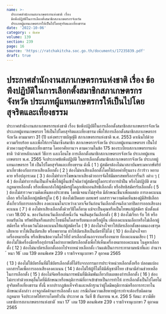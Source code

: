 ```yaml
---
name: >-
  ประกาศสำนักงานสภาเกษตรกรแห่งชาติ เรื่อง
  ข้อพึงปฏิบัติในการเลือกตั้งสมาชิกสภาเกษตรกรจังหวัด
  ประเภทผู้แทนเกษตรกรให้เป็นไปโดยสุจริตและเที่ยงธรรม
date: '2022-10-06'
category: ง พิเศษ
volume: 139
section: 239
page: 16
source: 'https://ratchakitcha.soc.go.th/documents/17235839.pdf'
draft: true
---
```


# ประกาศสำนักงานสภาเกษตรกรแห่งชาติ เรื่อง ข้อพึงปฏิบัติในการเลือกตั้งสมาชิกสภาเกษตรกรจังหวัด ประเภทผู้แทนเกษตรกรให้เป็นไปโดยสุจริตและเที่ยงธรรม

ประกาศสำนักงานสภาเกษตรกรแห่งชาติ เรื่อง ข้อพึงปฏิบัติในการเลือกตั้งสมาชิกสภาเกษตรกรจังหวัด ประเภทผู้แทนเกษตรกร ให้เป็นไปโดยสุจริตและเที่ยงธรรม เพื่อให้การเลือกตั้งสมาชิกสภาเกษตรกรจังหวัด ตามมาตรา 31 (1) แห่งพระราชบัญญัติ สภาเกษตรกรแห่งชาติ พ.ศ. 2553 ดาเนินไปด้วยความเรียบร้อย และเพื่อให้การได้มาซึ่งสมาชิก สภาเกษตรกรจังหวัด ประเภทผู้แทนเกษตรกร เป็นไปด้วยความสุจริตและเที่ยงธรรม โดยอาศัยอานาจ ตามความในข้อ 175 ของระเบียบสภาเกษตรกรแห่งชาติ ว่าด้วยหลักเกณฑ์ วิธีการ และเงื่อนไข การเลือกตั้งสมาชิกสภาเกษตรกรจังหวัด ประเภทผู้แทนเกษตรกร พ.ศ. 2565 จึงประกาศข้อพึงปฏิบัติ ในการเลือกตั้งสมาชิกสภาเกษตรกรจังหวัด ประเภทผู้แทนเกษตรกร ให้ เป็นไปโดยสุจริตและเที่ยงธรรม ดังนี้ ( 1 ) ผู้สมัครต้องไม่นาสถาบันพระมหากษัตริย์มาเกี่ยวข้องกับการหาเสียงเลือกตั้ง ( 2 ) ต้องไม่หาเสียงเลือกตั้งโดยใช้ถ้อยคำที่รุนแรง ก้าวร้าว หยาบคาย หรือปลุกระดม ( 3 ) ต้องไม่ทำการโฆษณาหาเสียงด้วยการจัดให้มีมหรสพหรือการรื่นเริ งต่าง ๆ ( 4 ) ต้องไม่ทำการอันเป็นเท็จเพื่อให้ผู้อื่นเข้าใจผิดว่าผู้สมัครผู้ใดกระทำการฝ่าฝืน หรือไม่ปฏิบัติ ตามกฎหมายเลือกตั้ง หรือเพื่อแกล้งให้ผู้สมัครผู้ใดถูกเพิกถอนสิทธิเลือกตั้ง หรือสิทธิสมัครรับเลือกตั้ง ( 5 ) ต้องไม่สารวจความคิดเห็นของประชาชน โดยมีเจตนาไม่สุจริต มีลักษณะชี้นาเพื่อผลต่อ การลงคะแนนเลือก หรือไม่เลือกผู้สมัครผู้ใด ( 6 ) ต้องไม่เปิดเผย เผยแพร่ ผลสารวจความคิดเห็นของผู้มีสิทธิเลือกตั้งเกี่ยวกับการออกเสียง ลงคะแนนในระหว่างเวลาเจ็ดวันก่อนวันเลือกตั้งจนถึงเวลาปิดการออกเสียงลงคะแนน ( 7 ) ต้ องไม่หาเสียงเลือกตั้งด้วยวิธีใดก็ตาม แม้จะเป็นคุณหรือเป็นโทษแก่ผู้สมัคร นับตั้งแต่เวลา 18.00 น. ของวันก่อนวันเลือกตั้งหนึ่งวัน จนสิ้นสุดวันเลือกตั้ง ( 8 ) ต้องไม่เรียก รับ ให้ หรือยอมรับเงิน ทรัพย์สินหรือผลประโยชน์อื่นใดสาหรับตนเองหรือผู้อื่น เพื่อลงคะแนนเลือกหรือไม่เลือกผู้สมัครใด หรืองดเว้นไม่ลงคะแนนให้แก่ผู้สมัครใด ( 9 ) ต้องไม่จงใจทาให้บัตรเลือกตั้งของตนเองชารุด เสียหาย ทาให้เป็นบัตรเสีย หรือพยายาม ทำให้บัตรเสียเป็นบัตรที่ใช้ได้ ( 10 ) ต้องไม่จงใจทาเครื่องหมายอื่น หรือเขียนข้อความใดไว้ที่บั ตรเลือกตั้งนอกจากเครื่องหมาย ที่ลงคะแนนเสียง ( 11 ) ต้องไม่ใช้เครื่องมือหรืออุปกรณ์ใดถ่ายภาพบัตรเลือกตั้งเพื่อให้เห็นเครื่องหมายลงคะแนน ในคูหาเลือกตั้ง ( 12 ) ต้องไม่นาบัตรเลือกตั้งออกไปจากหน่วยเลือกตั้ง เว้นแต่เป็นการกระทาตามหน้าที่และ อำนาจ ้ หนา 16 ่ เลม 139 ตอนพิเศษ 239 ง ราชกิจจานุเบกษา 7 ตุลาคม 2565

( 13 ) ต้องไม่ใช้บัตรอื่นที่มิใช่บัตรเลือกตั้งที่ได้รับจากกรรมการประจำหน่วยเลือกตั้งหรือ ปลอมแปลงเอกสารใดเพื่อการออกเสียงลงคะแนน ( 14 ) ต้องไม่ให้ผู้ที่ไม่ได้มีสัญชาติไทย เข้ามามีส่วนช่วยเหลือในการเลือกตั้ง ( 15 ) ต้องไม่จัดหรือเล่นการพนันที่มีเดิมพันเกี่ยวกับผลของกำรเลือกตั้ง ( 16 ) ต้องไม่กระทำด้วยเหตุอื่นใดที่มีลักษณะหรือพฤติการณ์ที่อาจเข้าข่ายเป็นการทำให้ การเลือกตั้งเป็นไปโดยไม่สุจริตหรือเที่ยงธรรม ทั้งนี้ หากปรากฏข้อเท็จจริงและหลักฐานว่าผู้ใดมีพฤติการณ์หรือการกระทาในลักษณะดังกล่าว อาจถูกคัดค้านการเลือกตั้ง และ กรณีเกิดความเสียหายผู้กระทำจะต้องรับผิดตามกฎหมาย จึงประกาศให้ทราบโดยทั่วกัน ประกาศ ณ วันที่ 8 กันยายน พ.ศ. 256 5 รัตนะ สวามีชัย เลขาธิการสภาเกษตรกรแห่งชาติ ้ หนา 17 ่ เลม 139 ตอนพิเศษ 239 ง ราชกิจจานุเบกษา 7 ตุลาคม 2565

